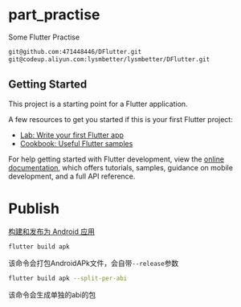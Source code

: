 # part_practise

Some Flutter Practise
```bash
git@github.com:471448446/DFlutter.git
git@codeup.aliyun.com:lysmbetter/lysmbetter/DFlutter.git
```

## Getting Started

This project is a starting point for a Flutter application.

A few resources to get you started if this is your first Flutter project:

- [Lab: Write your first Flutter app](https://docs.flutter.dev/get-started/codelab)
- [Cookbook: Useful Flutter samples](https://docs.flutter.dev/cookbook)

For help getting started with Flutter development, view the
[online documentation](https://docs.flutter.dev/), which offers tutorials,
samples, guidance on mobile development, and a full API reference.

# Publish
[构建和发布为 Android 应用](https://flutter.cn/docs/deployment/android)
```bash
flutter build apk
```
该命令会打包AndroidAPk文件，会自带`--release`参数
```bash
flutter build apk --split-per-abi
```
该命令会生成单独的abi的包

